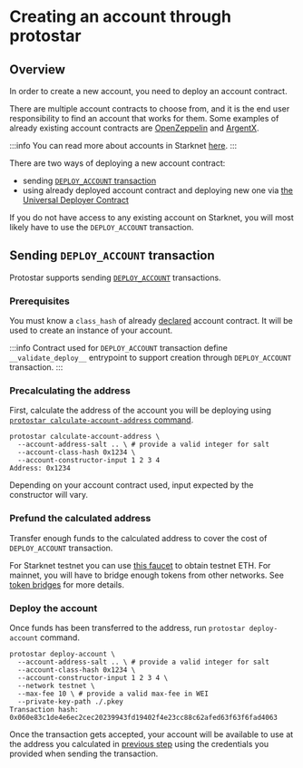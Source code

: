 # Creating an account through protostar

## Overview

In order to create a new account, you need to deploy an account
contract.

There are multiple account contracts to choose from, and it is the end user responsibility to find an account that works
for them. Some examples of already existing account contracts
are [OpenZeppelin](https://github.com/OpenZeppelin/cairo-contracts/blob/main/src/openzeppelin/account/presets/Account.cairo)
and [ArgentX](https://github.com/argentlabs/argent-contracts-starknet/blob/develop/contracts/account/ArgentAccount.cairo).

:::info
You can read more about accounts in
Starknet [here](https://docs.starknet.io/documentation/architecture_and_concepts/Account_Abstraction/introduction/).
:::

There are two ways of deploying a new account contract:

- sending [`DEPLOY_ACCOUNT` transaction](https://github.com/starkware-libs/cairo-lang/releases/tag/v0.10.1)
- using already deployed account contract and deploying new one
  via [the Universal Deployer Contract](https://docs.openzeppelin.com/contracts-cairo/0.6.1/udc)

If you do not have access to any existing account on Starknet, you will most likely have to use the `DEPLOY_ACCOUNT`
transaction.

## Sending `DEPLOY_ACCOUNT` transaction

Protostar supports
sending [`DEPLOY_ACCOUNT`](https://docs.starknet.io/documentation/architecture_and_concepts/Account_Abstraction/deploying_new_accounts/)
transactions.

### Prerequisites

You must know a `class_hash` of already [declared](./02-declare.md) account contract. It will be used to create an
instance of your account.

:::info
Contract used for `DEPLOY_ACCOUNT` transaction define `__validate_deploy__` entrypoint to support creation
through `DEPLOY_ACCOUNT` transaction.
:::

### Precalculating the address

First, calculate the address of the account you will be deploying
using [`protostar calculate-account-address` command](/docs/cli-reference#calculate-account-address).

```shell title="Example"
protostar calculate-account-address \
  --account-address-salt .. \ # provide a valid integer for salt
  --account-class-hash 0x1234 \
  --account-constructor-input 1 2 3 4  
Address: 0x1234   
```

Depending on your account contract used, input expected by the constructor will vary.

### Prefund the calculated address

Transfer enough funds to the calculated address to cover the cost of `DEPLOY_ACCOUNT` transaction.

For Starknet testnet you can use [this faucet](https://faucet.goerli.starknet.io/) to obtain testnet ETH.
For mainnet, you will have to bridge enough tokens from other networks.
See [token bridges](https://docs.starknet.io/documentation/architecture_and_concepts/L1-L2_Communication/token-bridge/)
for more details.

### Deploy the account

Once funds has been transferred to the address, run `protostar deploy-account` command.

```shell title="Example"
protostar deploy-account \
  --account-address-salt .. \ # provide a valid integer for salt
  --account-class-hash 0x1234 \
  --account-constructor-input 1 2 3 4 \
  --network testnet \
  --max-fee 10 \ # provide a valid max-fee in WEI 
  --private-key-path ./.pkey
Transaction hash: 0x060e83c1de4e6ec2cec20239943fd19402f4e23cc88c62afed63f63f6fad4063
```

Once the transaction gets accepted, your account will be available to use at the address you calculated
in [previous step](#precalculating-the-address) using the credentials you provided when sending the transaction.

